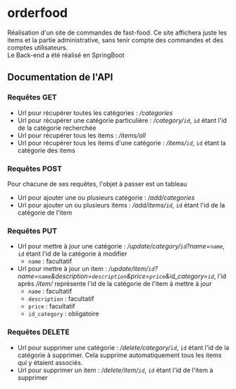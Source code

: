 # orderfood
Réalisation d'un site de commandes de fast-food. Ce site affichera juste les items et la partie administrative, sans tenir compte des commandes et des comptes utilisateurs.  
Le Back-end a été réalisé en SpringBoot  

## Documentation de l'API

### Requêtes GET
* Url pour récupérer toutes les catégories : _/categories_
* Url pour récupérer une catégorie particulière : _/category/`id`_, `id` étant l'id de la catégorie recherchée
* Url pour récupérer tous les items : _/items/all_
* Url pour récupérer tous les items d'une catégorie : _/items/`id`_, `id` étant la catégorie des items

### Requêtes POST
Pour chacune de ses requêtes, l'objet à passer est un tableau

* Url pour ajouter une ou plusieurs catégorie : _/add/categories_
* Url pour ajouter un ou plusieurs items : _/add/items/`id`_, `id` étant l'id de la catégorie de l'item

### Requêtes PUT
* Url pour mettre à jour une catégorie : _/update/category/`id`?name=`name`_, `id` étant l'id de la catégorie à modifier
  * `name` : facultatif
* Url pour mettre à jour un item : _/update/item/`id`?name=`name`&description=`description`&price=`price`&id\_category=`id`_, l'id après _/item/_ représente l'id de la catégorie de l'item à mettre à jour
  * `name` : facultatif
  * `description` : facultatif
  * `price` : facultatif
  * `id_category` : obligatoire

### Requêtes DELETE
* Url pour supprimer une catégorie : _/delete/category/`id`_, `id` étant l'id de la catégorie à supprimer. Cela supprime automatiquement tous les items qui y étaient associés.
* Url pour supprimer un item : _/delete/item/`id`_, `id` étant l'id de l'item à supprimer

